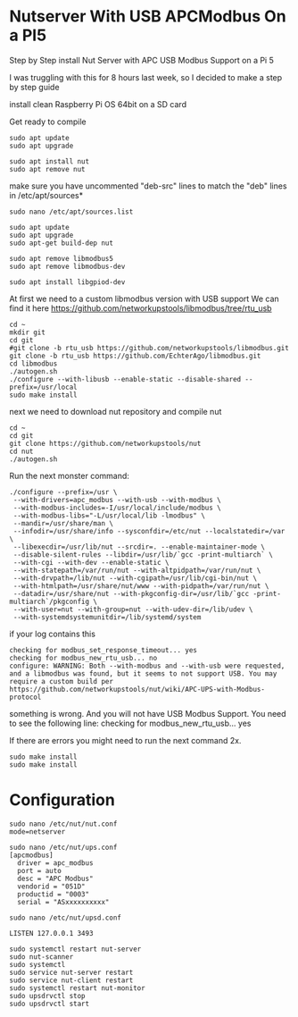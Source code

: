 # Nutserver With USB APCModbus On a PI5
Step by Step install Nut Server with APC USB Modbus Support on a Pi 5

I was truggling with this for 8 hours last week, so I decided to make a step by step guide

install clean Raspberry Pi OS 64bit on a SD card

Get ready to compile
```
sudo apt update
sudo apt upgrade

sudo apt install nut
sudo apt remove nut

```
make sure you have uncommented "deb-src" lines to match the "deb" lines in /etc/apt/sources*
```
sudo nano /etc/apt/sources.list

sudo apt update
sudo apt upgrade
sudo apt-get build-dep nut

sudo apt remove libmodbus5
sudo apt remove libmodbus-dev

sudo apt install libgpiod-dev

```


At first we need to a custom libmodbus version with USB support
We can find it here
https://github.com/networkupstools/libmodbus/tree/rtu_usb
```
cd ~
mkdir git
cd git
#git clone -b rtu_usb https://github.com/networkupstools/libmodbus.git
git clone -b rtu_usb https://github.com/EchterAgo/libmodbus.git
cd libmodbus
./autogen.sh
./configure --with-libusb --enable-static --disable-shared --prefix=/usr/local
sudo make install
```

next we need to download nut repository and compile nut
```
cd ~
cd git
git clone https://github.com/networkupstools/nut
cd nut
./autogen.sh
```

Run the next monster command:
```
./configure --prefix=/usr \
 --with-drivers=apc_modbus --with-usb --with-modbus \
 --with-modbus-includes=-I/usr/local/include/modbus \
 --with-modbus-libs="-L/usr/local/lib -lmodbus" \
 --mandir=/usr/share/man \
 --infodir=/usr/share/info --sysconfdir=/etc/nut --localstatedir=/var \
 --libexecdir=/usr/lib/nut --srcdir=. --enable-maintainer-mode \
 --disable-silent-rules --libdir=/usr/lib/`gcc -print-multiarch` \
 --with-cgi --with-dev --enable-static \
 --with-statepath=/var/run/nut --with-altpidpath=/var/run/nut \
 --with-drvpath=/lib/nut --with-cgipath=/usr/lib/cgi-bin/nut \
 --with-htmlpath=/usr/share/nut/www --with-pidpath=/var/run/nut \
 --datadir=/usr/share/nut --with-pkgconfig-dir=/usr/lib/`gcc -print-multiarch`/pkgconfig \
 --with-user=nut --with-group=nut --with-udev-dir=/lib/udev \
 --with-systemdsystemunitdir=/lib/systemd/system
```
if your log contains this
```
checking for modbus_set_response_timeout... yes
checking for modbus_new_rtu_usb... no
configure: WARNING: Both --with-modbus and --with-usb were requested, and a libmodbus was found, but it seems to not support USB. You may require a custom build per https://github.com/networkupstools/nut/wiki/APC-UPS-with-Modbus-protocol
```
something is wrong. And you will not have USB Modbus Support.
You need to see the following line:
checking for modbus_new_rtu_usb... yes

If there are errors you might need to run the next command 2x.
```
sudo make install
sudo make install
```

# Configuration
```
sudo nano /etc/nut/nut.conf
mode=netserver
```
```
sudo nano /etc/nut/ups.conf
[apcmodbus]
  driver = apc_modbus
  port = auto
  desc = "APC Modbus"
  vendorid = "051D"
  productid = "0003"
  serial = "ASxxxxxxxxxx"
```

```
sudo nano /etc/nut/upsd.conf

LISTEN 127.0.0.1 3493
```
```
sudo systemctl restart nut-server
sudo nut-scanner
sudo systemctl 
sudo service nut-server restart
sudo service nut-client restart
sudo systemctl restart nut-monitor
sudo upsdrvctl stop
sudo upsdrvctl start
```
